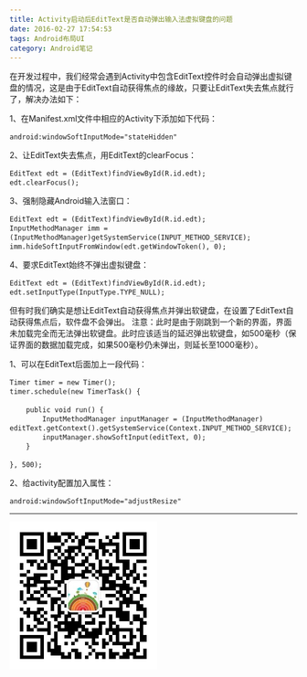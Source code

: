 ```yaml
---
title: Activity启动后EditText是否自动弹出输入法虚拟键盘的问题
date: 2016-02-27 17:54:53
tags: Android布局UI
category: Android笔记
---
```

在开发过程中，我们经常会遇到Activity中包含EditText控件时会自动弹出虚拟键盘的情况，这是由于EditText自动获得焦点的缘故，只要让EditText失去焦点就行了，解决办法如下：

1、在Manifest.xml文件中相应的Activity下添加如下代码：

```
android:windowSoftInputMode="stateHidden"
```
2、让EditText失去焦点，用EditText的clearFocus：

```
EditText edt = (EditText)findViewById(R.id.edt);
edt.clearFocus();
```
3、强制隐藏Android输入法窗口：

```
EditText edt = (EditText)findViewById(R.id.edt);  
InputMethodManager imm = (InputMethodManager)getSystemService(INPUT_METHOD_SERVICE);  
imm.hideSoftInputFromWindow(edt.getWindowToken(), 0);  
```
4、要求EditText始终不弹出虚拟键盘：

```
EditText edt = (EditText)findViewById(R.id.edt);  
edt.setInputType(InputType.TYPE_NULL);  
```

但有时我们确实是想让EditText自动获得焦点并弹出软键盘，在设置了EditText自动获得焦点后，软件盘不会弹出。
注意：此时是由于刚跳到一个新的界面，界面未加载完全而无法弹出软键盘。此时应该适当的延迟弹出软键盘，如500毫秒（保证界面的数据加载完成，如果500毫秒仍未弹出，则延长至1000毫秒）。

1、可以在EditText后面加上一段代码：

```
Timer timer = new Timer();  
timer.schedule(new TimerTask() {  

    public void run() {  
        InputMethodManager inputManager = (InputMethodManager) editText.getContext().getSystemService(Context.INPUT_METHOD_SERVICE);  
        inputManager.showSoftInput(editText, 0);  
    }  

}, 500);  
```
2、给activity配置加入属性：

```
android:windowSoftInputMode="adjustResize"
```
***

![FullStackEngineer的公众号，更多分享](https://github.com/logan62334/ImageArchive/raw/master/weixin/weixin.jpg)

